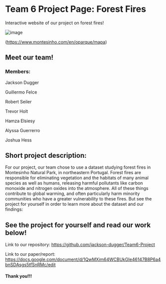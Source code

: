 # Team 6 Project Page: Forest Fires
Interactive website of our project on forest fires!

![image](https://user-images.githubusercontent.com/112927033/206061137-a2592599-6aeb-4034-8096-cdb04856de2a.png)

(https://www.montesinho.com/en/oparque/mapa)



## Meet our team!

### Members: 

Jackson Dugger

Guillermo Felce

Robert Seiler

Trevor Holt

Hamza Elsiesy

Alyssa Guerrerro

Joshua Hess


## Short project description: 
For our project, our team chose to use a dataset studying forest fires in Montesinho Natural Park, in northeastern Portugal. Forest fires are responsible for eliminating vegetation and the habitats of many animal species as well as humans, releasing harmful pollutants like carbon monoxide and nitrogen oxides into the atmosphere. All of these things contribute to global warming, and often particularly harm minority communities who have a greater vulnerability to these fires. But see the project for yourself in order to learn more about the dataset and our findings:

## See the project for yourself and read our work below!

Link to our repository: https://github.com/jackson-dugger/Team6-Project

Link to our paper/report: https://docs.google.com/document/d/1QwMXim64WCBUkGIe46147B8P6a4bnSDAsgs5tfSnRMc/edit


#### Thank you!!!
